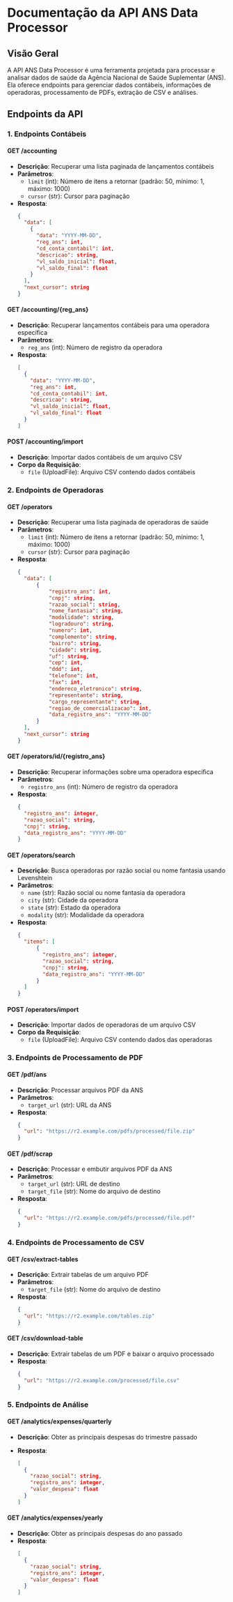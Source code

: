 # Documentação da API ANS Data Processor

## Visão Geral

A API ANS Data Processor é uma ferramenta projetada para processar e analisar dados de saúde da Agência Nacional de Saúde Suplementar (ANS). Ela oferece endpoints para gerenciar dados contábeis, informações de operadoras, processamento de PDFs, extração de CSV e análises.

## Endpoints da API

### 1. Endpoints Contábeis

#### GET /accounting

- **Descrição**: Recuperar uma lista paginada de lançamentos contábeis
- **Parâmetros**:
  - `limit` (int): Número de itens a retornar (padrão: 50, mínimo: 1, máximo: 1000)
  - `cursor` (str): Cursor para paginação
- **Resposta**:
  ```json
  {
    "data": [
      {
        "data": "YYYY-MM-DD",
        "reg_ans": int,
        "cd_conta_contabil": int,
        "descricao": string,
        "vl_saldo_inicial": float,
        "vl_saldo_final": float
      }
    ],
    "next_cursor": string
  }
  ```

#### GET /accounting/{reg_ans}

- **Descrição**: Recuperar lançamentos contábeis para uma operadora específica
- **Parâmetros**:
  - `reg_ans` (int): Número de registro da operadora
- **Resposta**:
  ```json
  [
    {
      "data": "YYYY-MM-DD",
      "reg_ans": int,
      "cd_conta_contabil": int,
      "descricao": string,
      "vl_saldo_inicial": float,
      "vl_saldo_final": float
    }
  ]
  ```

#### POST /accounting/import

- **Descrição**: Importar dados contábeis de um arquivo CSV
- **Corpo da Requisição**:
  - `file` (UploadFile): Arquivo CSV contendo dados contábeis

### 2. Endpoints de Operadoras

#### GET /operators

- **Descrição**: Recuperar uma lista paginada de operadoras de saúde
- **Parâmetros**:
  - `limit` (int): Número de itens a retornar (padrão: 50, mínimo: 1, máximo: 1000)
  - `cursor` (str): Cursor para paginação
- **Resposta**:
  ```json
  {
    "data": [
        {
            "registro_ans": int,
            "cnpj": string,
            "razao_social": string,
            "nome_fantasia": string,
            "modalidade": string,
            "logradouro": string,
            "numero": int,
            "complemento": string,
            "bairro": string,
            "cidade": string,
            "uf": string,
            "cep": int,
            "ddd": int,
            "telefone": int,
            "fax": int,
            "endereco_eletronico": string,
            "representante": string,
            "cargo_representante": string,
            "regiao_de_comercializacao": int,
            "data_registro_ans": "YYYY-MM-DD"
        }
    ],
    "next_cursor": string
  }
  ```

#### GET /operators/id/{registro_ans}

- **Descrição**: Recuperar informações sobre uma operadora específica
- **Parâmetros**:
  - `registro_ans` (int): Número de registro da operadora
- **Resposta**:
  ```json
  {
    "registro_ans": integer,
    "razao_social": string,
    "cnpj": string,
    "data_registro_ans": "YYYY-MM-DD"
  }
  ```

#### GET /operators/search

- **Descrição**: Busca operadoras por razão social ou nome fantasia usando Levenshtein
- **Parâmetros**:
  - `name` (str): Razão social ou nome fantasia da operadora
  - `city` (str): Cidade da operadora
  - `state` (str): Estado da operadora
  - `modality` (str): Modalidade da operadora
- **Resposta**:
  ```json
  {
    "items": [
        {
          "registro_ans": integer,
          "razao_social": string,
          "cnpj": string,
          "data_registro_ans": "YYYY-MM-DD"
        }
    ]
  }
  ```

#### POST /operators/import

- **Descrição**: Importar dados de operadoras de um arquivo CSV
- **Corpo da Requisição**:
  - `file` (UploadFile): Arquivo CSV contendo dados das operadoras

### 3. Endpoints de Processamento de PDF

#### GET /pdf/ans

- **Descrição**: Processar arquivos PDF da ANS
- **Parâmetros**:
  - `target_url` (str): URL da ANS
- **Resposta**:
  ```json
  {
    "url": "https://r2.example.com/pdfs/processed/file.zip"
  }
  ```

#### GET /pdf/scrap

- **Descrição**: Processar e embutir arquivos PDF da ANS
- **Parâmetros**:
  - `target_url` (str): URL de destino
  - `target_file` (str): Nome do arquivo de destino
- **Resposta**:
  ```json
  {
    "url": "https://r2.example.com/pdfs/processed/file.pdf"
  }
  ```

### 4. Endpoints de Processamento de CSV

#### GET /csv/extract-tables

- **Descrição**: Extrair tabelas de um arquivo PDF
- **Parâmetros**:
  - `target_file` (str): Nome do arquivo de destino
- **Resposta**:
  ```json
  {
    "url": "https://r2.example.com/tables.zip"
  }
  ```

#### GET /csv/download-table

- **Descrição**: Extrair tabelas de um PDF e baixar o arquivo processado
- **Resposta**:
  ```json
  {
    "url": "https://r2.example.com/processed/file.csv"
  }
  ```

### 5. Endpoints de Análise

#### GET /analytics/expenses/quarterly

- **Descrição**: Obter as principais despesas do trimestre passado

- **Resposta**:
  ```json
  [
    {
      "razao_social": string,
      "registro_ans": integer,
      "valor_despesa": float
    }
  ]
  ```

#### GET /analytics/expenses/yearly

- **Descrição**: Obter as principais despesas do ano passado
- **Resposta**:
  ```json
  [
    {
      "razao_social": string,
      "registro_ans": integer,
      "valor_despesa": float
    }
  ]
  ```
